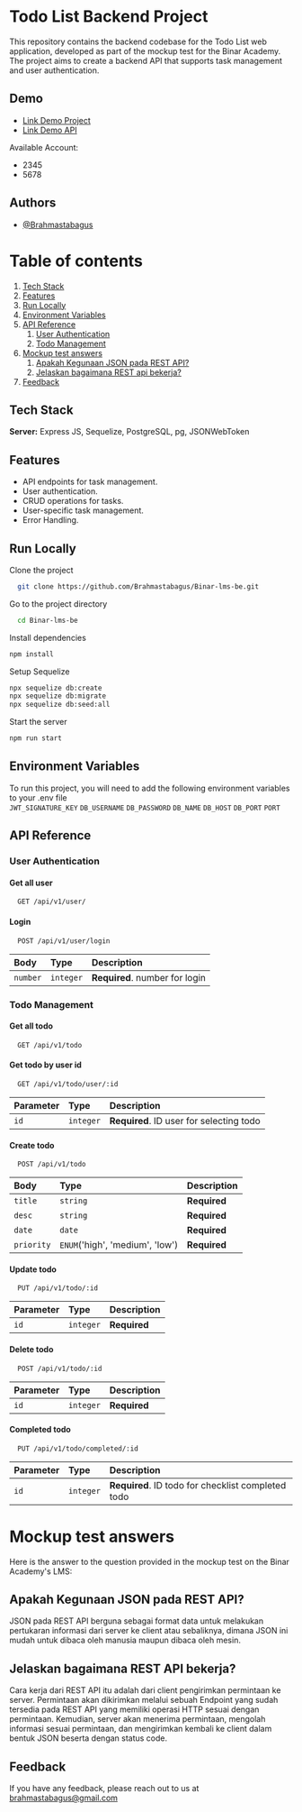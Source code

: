 # Todo List Backend Project
This repository contains the backend codebase for the Todo List web application, developed as part of the mockup test for the Binar Academy. The project aims to create a backend API that supports task management and user authentication.

## Demo  
- [Link Demo Project](https://mockuptest-todolist.zeabur.app/)
- [Link Demo API](https://lms-be.zeabur.app/)

Available Account:
- 2345
- 5678

## Authors  
- [@Brahmastabagus](https://github.com/Brahmastabagus)  

# Table of contents  
1. [Tech Stack](#tech-stack)  
2. [Features](#features)
3. [Run Locally](#run-locally)
4. [Environment Variables](#environment-variables)
5. [API Reference](#api-reference)
    1. [User Authentication](#user-authentication)
    2. [Todo Management](#todo-management)
6. [Mockup test answers](#mockup-test-answers)  
    1. [Apakah Kegunaan JSON pada REST API?](#apakah-kegunaan-json-pada-rest-api)
    2. [Jelaskan bagaimana REST api bekerja?](#jelaskan-bagaimana-rest-api-bekerja)  
7. [Feedback](#feedback)  

## Tech Stack  

**Server:** Express JS, Sequelize, PostgreSQL, pg, JSONWebToken

## Features

- API endpoints for task management.
- User authentication.
- CRUD operations for tasks.
- User-specific task management.
- Error Handling.

## Run Locally  

Clone the project  

~~~bash  
  git clone https://github.com/Brahmastabagus/Binar-lms-be.git
~~~

Go to the project directory  

~~~bash  
  cd Binar-lms-be
~~~

Install dependencies  

~~~bash  
npm install
~~~

Setup Sequelize

~~~bash  
npx sequelize db:create
npx sequelize db:migrate
npx sequelize db:seed:all
~~~

Start the server  

~~~bash  
npm run start
~~~

## Environment Variables  

To run this project, you will need to add the following environment variables to your .env file  
`JWT_SIGNATURE_KEY`
`DB_USERNAME`
`DB_PASSWORD`
`DB_NAME`
`DB_HOST`
`DB_PORT`
`PORT`

## API Reference

### User Authentication

#### Get all user

```http
  GET /api/v1/user/
```

#### Login
```http
  POST /api/v1/user/login
```

| Body      | Type          | Description                |
| :-------- | :-------      | :------------------------- |
| `number`  | `integer`     | **Required**. number for login |

### Todo Management

#### Get all todo
```http
  GET /api/v1/todo
```

#### Get todo by user id
```http
  GET /api/v1/todo/user/:id
```

| Parameter | Type          | Description                |
| :-------- | :-------      | :------------------------- |
| `id`      | `integer`     | **Required**. ID user for selecting todo |

#### Create todo
```http
  POST /api/v1/todo
```

| Body      | Type          | Description                |
| :-------- | :-------      | :------------------------- |
| `title`   | `string`      | **Required**   |
| `desc`    | `string`      | **Required**   |
| `date`    | `date`        | **Required**   |
| `priority`| `ENUM`('high', 'medium', 'low')| **Required**   |

#### Update todo
```http
  PUT /api/v1/todo/:id
```

| Parameter | Type          | Description                |
| :-------- | :-------      | :------------------------- |
| `id`      | `integer`     | **Required**               |

#### Delete todo
```http
  POST /api/v1/todo/:id
```

| Parameter | Type          | Description                |
| :-------- | :-------      | :------------------------- |
| `id`      | `integer`     | **Required**               |

#### Completed todo
```http
  PUT /api/v1/todo/completed/:id
```

| Parameter | Type          | Description                |
| :-------- | :-------      | :------------------------- |
| `id`      | `integer`     | **Required**. ID todo for checklist completed todo |


# Mockup test answers
Here is the answer to the question provided in the mockup test on the Binar Academy's LMS:

## Apakah Kegunaan JSON pada REST API?
JSON pada REST API berguna sebagai format data untuk melakukan pertukaran informasi dari server ke client atau sebaliknya, dimana JSON ini mudah untuk dibaca oleh manusia maupun dibaca oleh mesin.

## Jelaskan bagaimana REST API bekerja?
Cara kerja dari REST API itu adalah dari client pengirimkan permintaan ke server. Permintaan akan dikirimkan melalui sebuah Endpoint yang sudah tersedia pada REST API yang memiliki operasi HTTP sesuai dengan permintaan. Kemudian, server akan menerima permintaan, mengolah informasi sesuai permintaan, dan mengirimkan kembali ke client dalam bentuk JSON beserta dengan status code.

## Feedback  

If you have any feedback, please reach out to us at brahmastabagus@gmail.com
